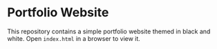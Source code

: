 # Portfolio Website

This repository contains a simple portfolio website themed in black and white. Open `index.html` in a browser to view it.

